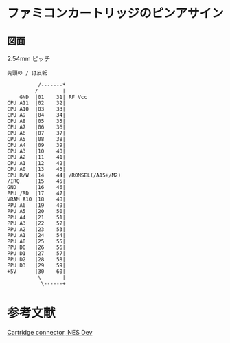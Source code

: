 # ファミコンカートリッジのピンアサイン

## 図面

2.54mm ピッチ

```
先頭の / は反転

          /-------*
         /        |
    GND  |01    31| RF Vcc
CPU A11  |02    32| 
CPU A10  |03    33| 
CPU A9   |04    34| 
CPU A8   |05    35| 
CPU A7   |06    36| 
CPU A6   |07    37| 
CPU A5   |08    38| 
CPU A4   |09    39| 
CPU A3   |10    40| 
CPU A2   |11    41| 
CPU A1   |12    42| 
CPU A0   |13    43| 
CPU R/W  |14    44| /ROMSEL(/A15+/M2)
/IRQ     |15    45| 
GND      |16    46| 
PPU /RD  |17    47| 
VRAM A10 |18    48| 
PPU A6   |19    49| 
PPU A5   |20    50| 
PPU A4   |21    51| 
PPU A3   |22    52| 
PPU A2   |23    53| 
PPU A1   |24    54| 
PPU A0   |25    55| 
PPU D0   |26    56| 
PPU D1   |27    57| 
PPU D2   |28    58| 
PPU D3   |29    59| 
+5V      |30    60|
          \       |
           \------+
```

# 参考文献
[Cartridge connector, NES Dev](https://www.nesdev.org/wiki/Cartridge_connector)

